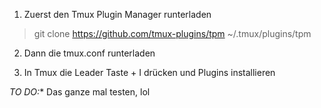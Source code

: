 1. Zuerst den Tmux Plugin Manager runterladen

>git clone https://github.com/tmux-plugins/tpm ~/.tmux/plugins/tpm

2. Dann die tmux.conf runterladen

3. In Tmux die Leader Taste + I drücken und Plugins installieren

*TO DO:**
Das ganze mal testen, lol 
